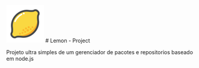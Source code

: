 <img src="icone.png" width="100" height="100">
# Lemon - Project

Projeto ultra simples de um gerenciador de pacotes e repositorios baseado em node.js
